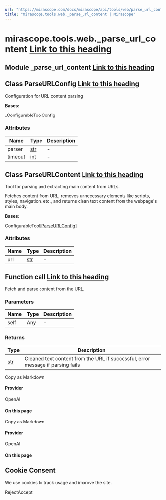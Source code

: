 ```yaml
---
url: "https://mirascope.com/docs/mirascope/api/tools/web/parse_url_content"
title: "mirascope.tools.web._parse_url_content | Mirascope"
---
```


# mirascope.tools.web.\_parse\_url\_content [Link to this heading](https://mirascope.com/docs/mirascope/api/tools/web/parse_url_content\#mirascope-tools-web-parse-url-content)

## Module \_parse\_url\_content [Link to this heading](https://mirascope.com/docs/mirascope/api/tools/web/parse_url_content\#parse-url-content)

## Class ParseURLConfig [Link to this heading](https://mirascope.com/docs/mirascope/api/tools/web/parse_url_content\#parseurlconfig)

Configuration for URL content parsing

**Bases:**

\_ConfigurableToolConfig

### Attributes

| Name | Type | Description |
| --- | --- | --- |
| parser | [str](https://docs.python.org/3/library/stdtypes.html#str) | - |
| timeout | [int](https://docs.python.org/3/library/functions.html#int) | - |

## Class ParseURLContent [Link to this heading](https://mirascope.com/docs/mirascope/api/tools/web/parse_url_content\#parseurlcontent)

Tool for parsing and extracting main content from URLs.

Fetches content from URL, removes unnecessary elements like scripts, styles, navigation, etc.,
and returns clean text content from the webpage's main body.

**Bases:**

ConfigurableTool\[[ParseURLConfig](https://mirascope.com/docs/mirascope/api/tools/web/parse_url_content#parseurlconfig)\]

### Attributes

| Name | Type | Description |
| --- | --- | --- |
| url | [str](https://docs.python.org/3/library/stdtypes.html#str) | - |

## Function call [Link to this heading](https://mirascope.com/docs/mirascope/api/tools/web/parse_url_content\#call)

Fetch and parse content from the URL.

### Parameters

| Name | Type | Description |
| --- | --- | --- |
| self | Any | - |

### Returns

| Type | Description |
| --- | --- |
| [str](https://docs.python.org/3/library/stdtypes.html#str) | Cleaned text content from the URL if successful, error message if parsing fails |

Copy as Markdown

#### Provider

OpenAI

#### On this page

Copy as Markdown

#### Provider

OpenAI

#### On this page

## Cookie Consent

We use cookies to track usage and improve the site.

RejectAccept